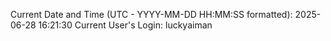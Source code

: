 Current Date and Time (UTC - YYYY-MM-DD HH:MM:SS formatted): 2025-06-28 16:21:30
Current User's Login: luckyaiman
